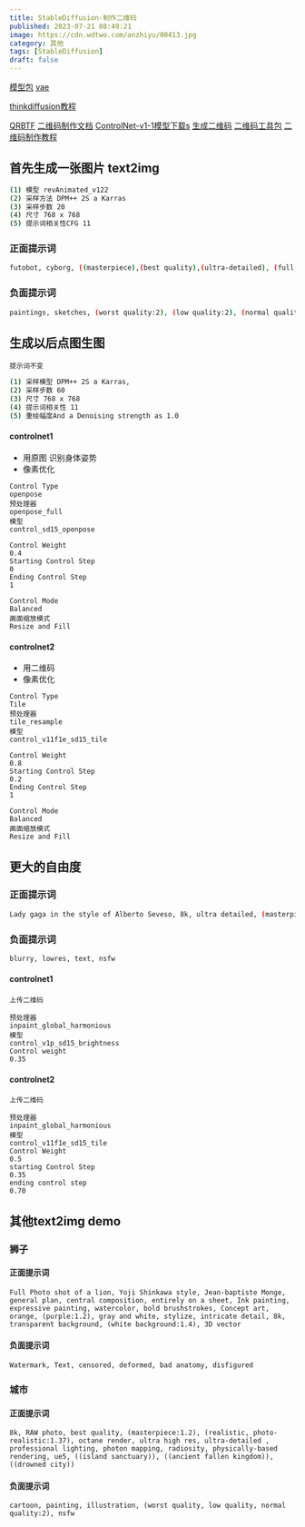 ```yaml
---
title: StableDiffusion-制作二维码
published: 2023-07-21 08:49:21
image: https://cdn.wdtwo.com/anzhiyu/00413.jpg
category: 其他
tags: [StableDiffusion]
draft: false
---
```


[模型包](https://civitai.com/models/7371)
[vae](https://huggingface.co/WarriorMama777/OrangeMixs/blob/main/VAEs/orangemix.vae.pt)

[thinkdiffusion教程](https://learn.thinkdiffusion.com/creating-qr-codes-with-controlnet/)

[QRBTF]([QRBTF](https://qrbtf.com/))
[二维码制作文档](https://antfu.me/posts/ai-qrcode-101)
[ControlNet-v1-1模型下载s](https://huggingface.co/lllyasviel/ControlNet-v1-1/tree/main)
[生成二维码](https://quickqr.art/)
[二维码工具包](https://qrcode.antfu.me/)
[二维码制作教程](https://learn.thinkdiffusion.com/creating-qr-codes-with-controlnet/#step-2-create-art-for-combining-with-the-qr-code)

<!--more-->

## 首先生成一张图片 text2img

```bash
(1) 模型 revAnimated_v122
(2) 采样方法 DPM++ 2S a Karras
(3) 采样步数 20
(4) 尺寸 768 x 768
(5) 提示词相关性CFG 11
```
### 正面提示词
```bash
futobot, cyborg, ((masterpiece),(best quality),(ultra-detailed), (full body:1.2), 1 female, solo, hood up, upper body, mask, 1 girl, female focus, black gloves, cloak, long sleeves
```
### 负面提示词
```bash
paintings, sketches, (worst quality:2), (low quality:2), (normal quality:2), lowres, normal quality, ((monochrome)), ((grayscale)), skin spots, acnes, skin blemishes, age spot, glans, nsfw, nipples, (((necklace))), (worst quality, low quality:1.2), watermark, username, signature, text, multiple breasts, lowres, bad anatomy, bad hands, text, error, missing fingers, extra digit, fewer digits, cropped, worst quality, low quality, normal quality, jpeg artifacts, signature, watermark, username, blurry, bad feet, single color, ((((ugly)))), (((duplicate))), ((morbid)), ((mutilated)), (((tranny))), (((trans))), (((trannsexual))), (hermaphrodite), extra fingers, mutated hands, ((poorly drawn hands)), ((poorly drawn face)), (((mutation))), (((deformed))), ((ugly)), blurry, ((bad anatomy)), (((bad proportions))), ((extra limbs)), (((disfigured))), (bad anatomy), gross proportions, (malformed limbs), ((missing arms)), (missing legs), (((extra arms))), (((extra legs))), mutated hands,(fused fingers), (too many fingers), (((long neck))), (bad body perspect:1.1)
```

## 生成以后点图生图
`提示词不变`
```bash
(1) 采样模型 DPM++ 2S a Karras,
(2) 采样步数 60
(3) 尺寸 768 x 768
(4) 提示词相关性 11
(5) 重绘幅度And a Denoising strength as 1.0
```
#### controlnet1
- 用原图 识别身体姿势
- 像素优化

```
Control Type
openpose
预处理器
openpose_full
模型
control_sd15_openpose

Control Weight
0.4
Starting Control Step
0
Ending Control Step
1

Control Mode
Balanced
画面缩放模式
Resize and Fill
```

#### controlnet2
- 用二维码
- 像素优化

```
Control Type
Tile
预处理器
tile_resample
模型
control_v11f1e_sd15_tile

Control Weight
0.8
Starting Control Step
0.2
Ending Control Step
1

Control Mode
Balanced
画面缩放模式
Resize and Fill
```

## 更大的自由度

### 正面提示词
```bash
Lady gaga in the style of Alberto Seveso, 8k, ultra detailed, (masterpiece:1.5)
```
### 负面提示词
```bash
blurry, lowres, text, nsfw
```
#### controlnet1
```
上传二维码

预处理器 
inpaint_global_harmonious
模型
control_v1p_sd15_brightness
Control weight
0.35
```
#### controlnet2
```
上传二维码

预处理器
inpaint_global_harmonious
模型
control_v11f1e_sd15_tile
Control Weight
0.5
starting Control Step
0.35
ending control step
0.70
```

## 其他text2img demo

### 狮子
#### 正面提示词
```
Full Photo shot of a lion, Yoji Shinkawa style, Jean-baptiste Monge, general plan, central composition, entirely on a sheet, Ink painting, expressive painting, watercolor, bold brushstrokes, Concept art, orange, (purple:1.2), gray and white, stylize, intricate detail, 8k, transparent background, (white background:1.4), 3D vector
```
#### 负面提示词
```
Watermark, Text, censored, deformed, bad anatomy, disfigured
```
### 城市
#### 正面提示词
```
8k, RAW photo, best quality, (masterpiece:1.2), (realistic, photo-realistic:1.37), octane render, ultra high res, ultra-detailed , professional lighting, photon mapping, radiosity, physically-based rendering, ue5, ((island sanctuary)), ((ancient fallen kingdom)), ((drowned city))
```
#### 负面提示词
```
cartoon, painting, illustration, (worst quality, low quality, normal quality:2), nsfw
```



